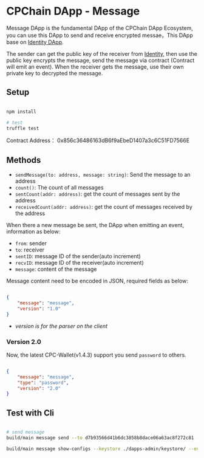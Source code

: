 # CPChain DApp - Message

Message DApp is the fundamental DApp of the CPChain DApp Ecosystem, you can use this DApp to send and receive encrypted messae，This DApp base on [Identity DApp](https://github.com/CPChain/cpchain-dapps-identity).

The sender can get the public key of the receiver from [Identity]((https://github.com/CPChain/cpchain-dapps-identity)), then use the public key encrypts the message, send the message via contract (Contract will emit an event). When the receiver gets the message, use their own private key to decrypted the message.

## Setup

```bash

npm install

# test
truffle test


```

Contract Address： 0x856c36486163dB6f9aEbeD1407a3c6C51FD7566E

## Methods

+ `sendMessage(to: address, message: string)`: Send the message to an address
+ `count()`: The count of all messages
+ `sentCount(addr: address)`: get the count of messages sent by the address
+ `receivedCount(addr: address)`: get the count of messages received by the address

When there a new message be sent, the DApp when emitting an event, information as below:

+ `from`: sender
+ `to`: receiver
+ `sentID`: message ID of the sender(auto increment)
+ `recvID`: message ID of the receiver(auto increment)
+ `message`: content of the message

Message content need to be encoded in JSON, required fields as below:

```json

{
    "message": "message",
    "version": "1.0"
}

```

+ *version is for the parser on the client*

### Version 2.0

Now, the latest CPC-Wallet(v1.4.3) support you send `password` to others.

```json

{
    "message": "message",
    "type": "password",
    "version": "2.0"
}


```

## Test with Cli

```bash

# send message
build/main message send --to d7b93566d41b6dc3858b8dace06a63ac8f272c81 --msg "HelloWorld" --keystore ./dapps-admin/keystore/ --endpoint http://52.220.174.168:8501 --contractaddr 0x856c36486163dB6f9aEbeD1407a3c6C51FD7566E

build/main message show-configs --keystore ./dapps-admin/keystore/ --endpoint http://52.220.174.168:8501 --contractaddr 0x856c36486163dB6f9aEbeD1407a3c6C51FD7566E

```
